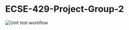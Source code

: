 # ECSE-429-Project-Group-2

![Unit test workflow](https://github.com/yasminamatta/ECSE-429-Project-Group-2/actions/workflows/maven.yml/badge.svg)